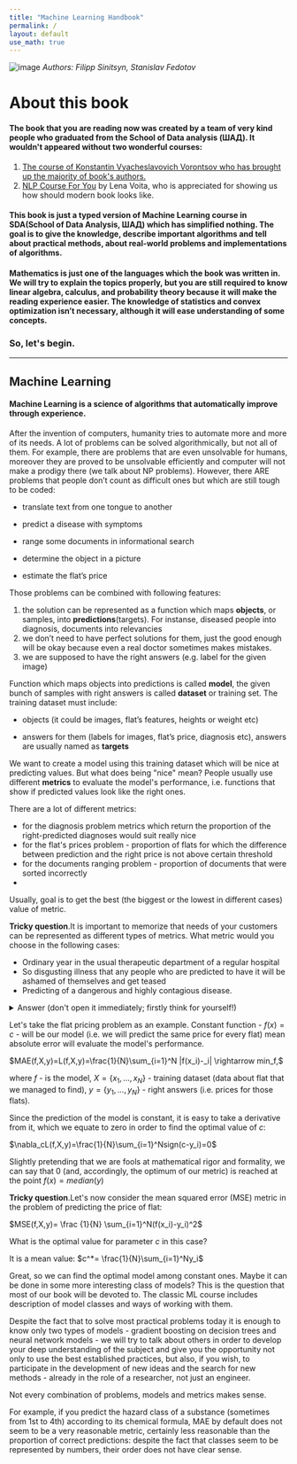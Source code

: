 ```yaml
---
title: "Machine Learning Handbook"
permalink: / 
layout: default
use_math: true
---
```


![image](images/cover.png)
*Authors: Filipp Sinitsyn, Stanislav Fedotov*


# About this book
#### The book that you are reading now was created by a team of very kind people who graduated from the School of Data analysis (ШАД). It wouldn't appeared without two wonderful courses:
  1. [The course of Konstantin Vyacheslavovich Vorontsov who has brought up the majority of book's authors.](http://www.machinelearning.ru/wiki/index.php?title=%D0%9C%D0%B0%D1%88%D0%B8%D0%BD%D0%BD%D0%BE%D0%B5_%D0%BE%D0%B1%D1%83%D1%87%D0%B5%D0%BD%D0%B8%D0%B5_%28%D0%BA%D1%83%D1%80%D1%81_%D0%BB%D0%B5%D0%BA%D1%86%D0%B8%D0%B9%2C_%D0%9A.%D0%92.%D0%92%D0%BE%D1%80%D0%BE%D0%BD%D1%86%D0%BE%D0%B2%29)
  2. [NLP Course For You](https://lena-voita.github.io/nlp_course.html) by Lena Voita, who is appreciated for showing us how should modern book looks like.

#### This book is just a typed version of Machine Learning course in SDA(School of Data Analysis, ШАД) which has simplified nothing. The goal is to give the knowledge, describe important algorithms and tell about practical methods, about real-world problems and implementations of algorithms.

#### Mathematics is just one of the languages which the book was written in. We will try to explain the topics properly, but you are still required to know linear algebra, calculus, and probability theory because it will make the reading experience easier. The knowledge of statistics and convex optimization isn’t necessary, although it will ease understanding of some concepts.


### So, let's begin.

<hr>

## __Machine Learning__
#### __Machine Learning__ is a science of algorithms that automatically improve through experience.

After the invention of computers, humanity tries to automate more and more of its needs. A lot of problems can be solved algorithmically, but not all of them. For example, there are problems that are even unsolvable for humans, moreover they are proved to be unsolvable efficiently and computer will not make a prodigy there (we talk about NP problems). However, there ARE problems that people don’t count as difficult ones but which are still tough to be coded:

 * translate text from one tongue to another

 * predict a disease with symptoms

 * range some documents in informational search

 * determine the object in a picture

 * estimate the flat’s price

Those problems can be combined with following features:
  
1. the solution can be represented as a function which maps __objects__, or samples, into __predictions__(targets). For instanse, diseased people into diagnosis, documents into relevancies  
2. we don’t need to have perfect solutions for them, just the good enough will be okay because even a real doctor sometimes makes mistakes.
3. we are supposed to have the right answers (e.g. label for the given image)
    
Function which maps objects into predictions is called __model__, the given bunch of samples with right answers is called __dataset__ or training set. The training dataset must include:

* objects (it could be images, flat’s features, heights or weight etc)

* answers for them (labels for images, flat’s price, diagnosis etc), answers are usually named as __targets__

We want to create a model using this training dataset which will be nice at predicting values. But what does being "nice" mean? People usually use different __metrics__ to evaluate the model's performance, i.e. functions that show if predicted values look like the right ones. 

There are a lot of different metrics:
* for the diagnosis problem metrics which return the proportion of the right-predicted diagnoses would suit really nice
* for the flat's prices problem - proportion of flats for which the difference between prediction and the right price is not above certain threshold
* for the documents ranging problem - proportion of documents that were sorted incorrectly
* 
Usually, goal is to get the best (the biggest or the lowest in different cases) value of metric. 

__Tricky question__.It is important to memorize that needs of your customers can be represented as different types of metrics. What metric would you choose in the following cases:
* Ordinary year in the usual therapeutic department of a regular hospital
* So disgusting illness that any people who are predicted to have it will be ashamed of themselves and get teased
* Predicting of a dangerous and highly contagious disease.
<details>
    <summary>Answer (don't open it immediately; firstly think for yourself!)</summary>
    Of course in different cases and problems we should use different metrics, these are examples of answers:
    <li>Ordinary hospital - then doctor will be satisfied if the proportion of right-predicted diagnoses is high (this metric is called accuracy</li>
    <li>Predicting this really unpleasent disease - then we should maximize the proportion of people who are predicted this illnes and indeed have it</li>
    <li>Finding people who have dangerous disease - then we must not miss a single defected. This metric can be also represented as  proportion of correctly identified media (this metric is called recall).</li>
    Obviously those are the most simple metrics and in real-life problems data scientists meet more sophisitaced hierarchy of metrics. We will discuss them more explicit in the chapter "Evaluating models".
</details>

Let's take the flat pricing problem as an example. Constant function - $f(x)=c$ - will be our model (i.e. we will predict the same price for every flat) mean absolute error will evaluate the model's performance. 

$MAE(f,X,y)=L(f,X,y)=\frac{1}{N}\sum_{i=1}^N |f(x_i)-_i| \rightarrow min_f,$

where $f$ - is the model, $X =\{x_1, ... , x_N \}$ - training dataset (data about flat that we managed to find), $y = \{y_1, ... , y_N \}$ - right answers (i.e. prices for those flats).  

Since the prediction of the model is constant, it is easy to take a derivative from it, which we equate to zero in order to find the optimal value of $c$:

$\nabla_cL(f,X,y)=\frac{1}{N}\sum_{i=1}^Nsign(c-y_i)=0$

Slightly pretending that we are fools at mathematical rigor and formality, we can say that 0 (and, accordingly, the optimum of our metric) is reached at the point $f(x)=median(y)$ 

__Tricky question__.Let's now consider the mean squared error (MSE) metric in the problem of predicting the price of flat:

$MSE(f,X,y)= \frac {1}{N} \sum_{i=1}^N(f(x_i)-y_i)^2$

What is the optimal value for parameter $c$ in this case?

It is a mean value: $c^*= \frac{1}{N}\sum_{i=1}^Ny_i$

Great, so we can find the optimal model among constant ones. Maybe it can be done in some more interesting class of models? This is the question that most of our book will be devoted to.
The classic ML course includes description of model classes and ways of working with them.

Despite the fact that to solve most practical problems today it is enough to know only two types of models - gradient boosting on decision trees and neural network models - we will try to talk about others in order to develop your deep understanding of the subject and give you the opportunity not only to use the best established practices, but also, if you wish, to participate in the development of new ideas and the search for new methods - already in the role of a researcher, not just an engineer.

Not every combination of problems, models and metrics makes sense.

For example, if you predict the hazard class of a substance (sometimes from 1st to 4th) according to its chemical formula, MAE by default does not seem to be a very reasonable metric, certainly less reasonable than the proportion of correct predictions: despite the fact that classes seem to be represented by numbers, their order does not have clear sense.

